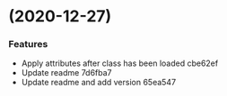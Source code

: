 #  (2020-12-27)


### Features

* Apply attributes after class has been loaded cbe62ef
* Update readme 7d6fba7
* Update readme and add version 65ea547



